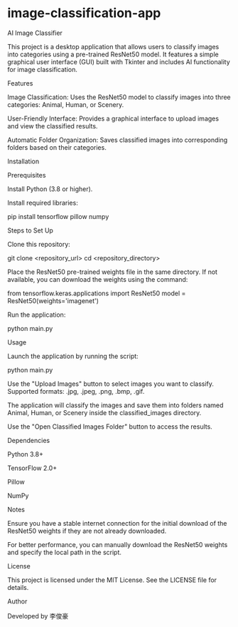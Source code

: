 # image-classification-app
AI Image Classifier

This project is a desktop application that allows users to classify images into categories using a pre-trained ResNet50 model. It features a simple graphical user interface (GUI) built with Tkinter and includes AI functionality for image classification.

Features

Image Classification: Uses the ResNet50 model to classify images into three categories: Animal, Human, or Scenery.

User-Friendly Interface: Provides a graphical interface to upload images and view the classified results.

Automatic Folder Organization: Saves classified images into corresponding folders based on their categories.

Installation

Prerequisites

Install Python (3.8 or higher).

Install required libraries:

pip install tensorflow pillow numpy

Steps to Set Up

Clone this repository:

git clone <repository_url>
cd <repository_directory>

Place the ResNet50 pre-trained weights file in the same directory. If not available, you can download the weights using the command:

from tensorflow.keras.applications import ResNet50
model = ResNet50(weights='imagenet')

Run the application:

python main.py

Usage

Launch the application by running the script:

python main.py

Use the "Upload Images" button to select images you want to classify. Supported formats: .jpg, .jpeg, .png, .bmp, .gif.

The application will classify the images and save them into folders named Animal, Human, or Scenery inside the classified_images directory.

Use the "Open Classified Images Folder" button to access the results.


Dependencies

Python 3.8+

TensorFlow 2.0+

Pillow

NumPy

Notes

Ensure you have a stable internet connection for the initial download of the ResNet50 weights if they are not already downloaded.

For better performance, you can manually download the ResNet50 weights and specify the local path in the script.

License

This project is licensed under the MIT License. See the LICENSE file for details.

Author

Developed by 李俊豪
